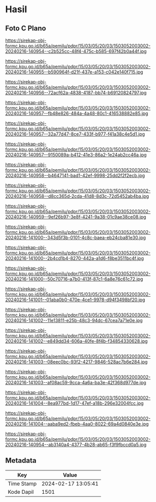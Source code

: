 # Hasil

## Foto C Plano

https://sirekap-obj-formc.kpu.go.id/b65a/pemilu/pdpr/15/03/05/20/03/1503052003002-20240216-140954--c2b525cc-48f4-475c-b585-697f42b0a44f.jpg

https://sirekap-obj-formc.kpu.go.id/b65a/pemilu/pdpr/15/03/05/20/03/1503052003002-20240216-140955--b590964f-d21f-437e-a153-c042e140f715.jpg

https://sirekap-obj-formc.kpu.go.id/b65a/pemilu/pdpr/15/03/05/20/03/1503052003002-20240216-140956--72acf62a-4838-4187-bb74-b69120824797.jpg

https://sirekap-obj-formc.kpu.go.id/b65a/pemilu/pdpr/15/03/05/20/03/1503052003002-20240216-140957--fb48e826-484a-4a48-80c1-416538882e85.jpg

https://sirekap-obj-formc.kpu.go.id/b65a/pemilu/pdpr/15/03/05/20/03/1503052003002-20240216-140957--32a77d47-8ce7-433f-b977-f41a38c4e5d1.jpg

https://sirekap-obj-formc.kpu.go.id/b65a/pemilu/pdpr/15/03/05/20/03/1503052003002-20240216-140957--9150089a-b412-41e3-86a2-1e24ab2cc46a.jpg

https://sirekap-obj-formc.kpu.go.id/b65a/pemilu/pdpr/15/03/05/20/03/1503052003002-20240216-140958--b4647141-bad1-42ef-9998-25dd2f2f2ecb.jpg

https://sirekap-obj-formc.kpu.go.id/b65a/pemilu/pdpr/15/03/05/20/03/1503052003002-20240216-140958--d8cc365d-2cda-41d8-8d3c-72d5452ab4ba.jpg

https://sirekap-obj-formc.kpu.go.id/b65a/pemilu/pdpr/15/03/05/20/03/1503052003002-20240216-140959--9ef26b97-3e8f-4241-9a38-01c9ae38ce08.jpg

https://sirekap-obj-formc.kpu.go.id/b65a/pemilu/pdpr/15/03/05/20/03/1503052003002-20240216-141000--343d5f3b-0101-4c8c-baea-eb24cba81e30.jpg

https://sirekap-obj-formc.kpu.go.id/b65a/pemilu/pdpr/15/03/05/20/03/1503052003002-20240216-141000--2b4cd1b4-8270-442a-a1d6-f8be3511bc4f.jpg

https://sirekap-obj-formc.kpu.go.id/b65a/pemilu/pdpr/15/03/05/20/03/1503052003002-20240216-141000--50c70716-a7b0-413f-87c1-6a8e76c61c72.jpg

https://sirekap-obj-formc.kpu.go.id/b65a/pemilu/pdpr/15/03/05/20/03/1503052003002-20240216-141001--01aba0b0-470e-4ce1-9978-d94f3498bf20.jpg

https://sirekap-obj-formc.kpu.go.id/b65a/pemilu/pdpr/15/03/05/20/03/1503052003002-20240216-141002--11e13811-e25b-48c3-94dc-67cea7a71e0e.jpg

https://sirekap-obj-formc.kpu.go.id/b65a/pemilu/pdpr/15/03/05/20/03/1503052003002-20240216-141002--e849dd34-606a-40fe-8f4b-f34854330628.jpg

https://sirekap-obj-formc.kpu.go.id/b65a/pemilu/pdpr/15/03/05/20/03/1503052003002-20240216-141003--08eec0bc-93f2-4217-9846-528ac7b6e284.jpg

https://sirekap-obj-formc.kpu.go.id/b65a/pemilu/pdpr/15/03/05/20/03/1503052003002-20240216-141003--af08ac59-9cca-4a6a-ba3e-42f368d977de.jpg

https://sirekap-obj-formc.kpu.go.id/b65a/pemilu/pdpr/15/03/05/20/03/1503052003002-20240216-141004--8ea977bd-1d17-47ef-a18b-296e32004fcc.jpg

https://sirekap-obj-formc.kpu.go.id/b65a/pemilu/pdpr/15/03/05/20/03/1503052003002-20240216-141004--aaba9ed2-fbeb-4aa0-8022-69a4d0840e3e.jpg

https://sirekap-obj-formc.kpu.go.id/b65a/pemilu/pdpr/15/03/05/20/03/1503052003002-20240216-140954--ab3140a4-4377-4b28-ab65-f3f9fbccd0a5.jpg


## Metadata

| Key        | Value               |
| ---------- | ------------------- |
| Time Stamp | 2024-02-17 13:05:41 |
| Kode Dapil | 1501                |



